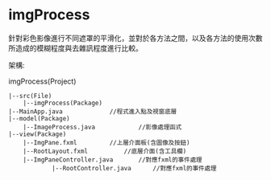 # imgProcess

針對彩色影像進行不同遮罩的平滑化，並對於各方法之間，以及各方法的使用次數所造成的模糊程度與去雜訊程度進行比較。

架構:

imgProcess(Project)
 	
	|--src(File)
 		|--imgProcess(Package)
	|--MainApp.java				//程式進入點及視窗底層
	|--model(Package)
		|--ImageProcess.java			//影像處理函式
	|--view(Package)
		|--ImgPane.fxml			//上層介面板(含圖像及按鈕)
		|--RootLayout.fxml			//底層介面(含工具欄)
		|--ImgPaneController.java		//對應fxml的事件處理
				|--RootController.java		//對應fxml的事件處理
